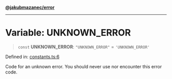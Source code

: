 [**@jakubmazanec/error**](../README.md)

---

# Variable: UNKNOWN_ERROR

> `const` **UNKNOWN_ERROR**: `"UNKNOWN_ERROR"` = `'UNKNOWN_ERROR'`

Defined in:
[constants.ts:6](https://github.com/jakubmazanec/tools/blob/acfa246dbb1035f65efb7fa114167a3cbefca108/packages/error/source/constants.ts#L6)

Code for an unknown error. You should never use nor encounter this error code.
